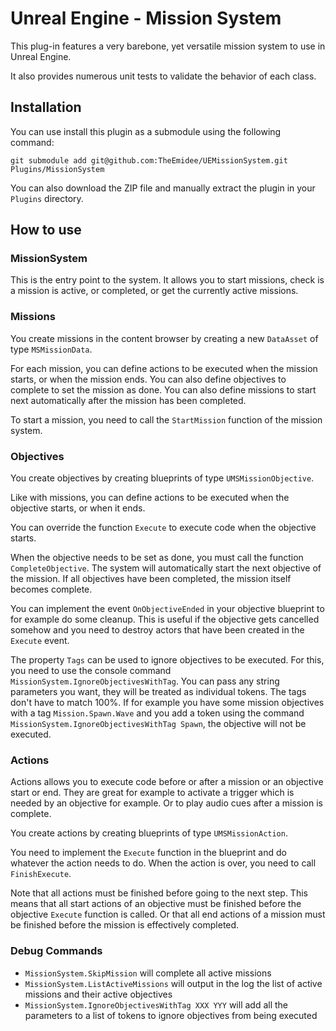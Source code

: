 # Unreal Engine - Mission System

This plug-in features a very barebone, yet versatile mission system to use in Unreal Engine.

It also provides numerous unit tests to validate the behavior of each class.

## Installation

You can use install this plugin as a submodule using the following command:

`git submodule add git@github.com:TheEmidee/UEMissionSystem.git Plugins/MissionSystem`

You can also download the ZIP file and manually extract the plugin in your `Plugins` directory.

## How to use

### MissionSystem

This is the entry point to the system. It allows you to start missions, check is a mission is active, or completed, or get the currently active missions.

### Missions

You create missions in the content browser by creating a new `DataAsset` of type `MSMissionData`.

For each mission, you can define actions to be executed when the mission starts, or when the mission ends. You can also define objectives to complete to set the mission as done. You can also define missions to start next automatically after the mission has been completed.

To start a mission, you need to call the `StartMission` function of the mission system.

### Objectives

You create objectives by creating blueprints of type `UMSMissionObjective`.

Like with missions, you can define actions to be executed when the objective starts, or when it ends.

You can override the function `Execute` to execute code when the objective starts.

When the objective needs to be set as done, you must call the function `CompleteObjective`. The system will automatically start the next objective of the mission. If all objectives have been completed, the mission itself becomes complete. 

You can implement the event `OnObjectiveEnded` in your objective blueprint to for example do some cleanup. This is useful if the objective gets cancelled somehow and you need to destroy actors that have been created in the `Execute` event.

The property `Tags` can be used to ignore objectives to be executed. For this, you need to use the console command `MissionSystem.IgnoreObjectivesWithTag`. You can pass any string parameters you want, they will be treated as individual tokens. The tags don't have to match 100%. If for example you have some mission objectives with a tag `Mission.Spawn.Wave` and you add a token using the command `MissionSystem.IgnoreObjectivesWithTag Spawn`, the objective will not be executed.

### Actions

Actions allows you to execute code before or after a mission or an objective start or end. They are great for example to activate a trigger which is needed by an objective for example. Or to play audio cues after a mission is complete.

You create actions by creating blueprints of type `UMSMissionAction`.

You need to implement the `Execute` function in the blueprint and do whatever the action needs to do. When the action is over, you need to call `FinishExecute`.

Note that all actions must be finished before going to the next step. This means that all start actions of an objective must be finished before the objective `Execute` function is called. Or that all end actions of a mission must be finished before the mission is effectively completed.

### Debug Commands

* `MissionSystem.SkipMission` will complete all active missions
* `MissionSystem.ListActiveMissions` will output in the log the list of active missions and their active objectives
* `MissionSystem.IgnoreObjectivesWithTag XXX YYY` will add all the parameters to a list of tokens to ignore objectives from being executed